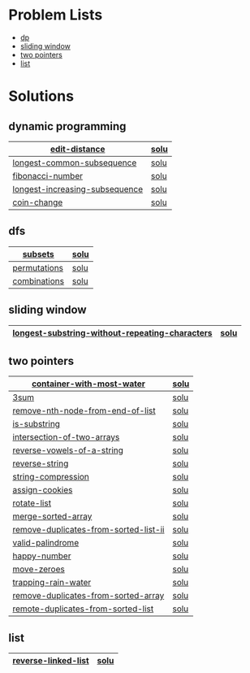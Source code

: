 




# Problem Lists
* [dp](https://leetcode.cn/tag/dynamic-programming/problemset/)
* [sliding window](https://leetcode.cn/tag/sliding-window/problemset/)
* [two pointers](https://leetcode.cn/tag/two-pointers/problemset/)
* [list](https://leetcode.cn/tag/linked-list/problemset/)




# Solutions

## dynamic programming
| [edit-distance](https://leetcode.cn/problems/edit-distance/) | [solu](./src/dp/72.h)   |
| ------------------------------------------------------------ | ----------------------- |
| [longest-common-subsequence](https://leetcode.cn/problems/longest-common-subsequence/) | [solu](./src/dp/1143.h) |
| [fibonacci-number](https://leetcode.cn/problems/fibonacci-number/) | [solu](./src/dp/509.h)  |
| [longest-increasing-subsequence](https://leetcode.cn/problems/longest-increasing-subsequence/) | [solu](./src/dp/300.h)  |
| [coin-change](https://leetcode.cn/problems/coin-change/)     | [solu](./src/dp/322.h)  |



## dfs
| [subsets](https://leetcode.cn/problems/subsets/)           | [solu](./src/dfs/78.h) |
| ---------------------------------------------------------- | ---------------------- |
| [permutations](https://leetcode.cn/problems/permutations/) | [solu](./src/dfs/46.h) |
| [combinations](https://leetcode.cn/problems/combinations/) | [solu](./src/dfs/77.h) |



## sliding window
| [longest-substring-without-repeating-characters](https://leetcode.cn/problems/longest-substring-without-repeating-characters/) | [solu](./src/sliding_window/3.h) |
| ------------------------------------------------------------ | -------------------------------- |



## two pointers
| [container-with-most-water](https://leetcode.cn/problems/container-with-most-water/description/) | [solu](./src/two_pointers/11.h) |
| ------------------------------------------------------------ | -------------------------------- |
| [3sum](https://leetcode.cn/problems/3sum/) | [solu](./src/two_pointers/15.h) |
| [remove-nth-node-from-end-of-list](https://leetcode.cn/problems/remove-nth-node-from-end-of-list/) | [solu](./src/two_pointers/19.h) |
| [is-substring](https://leetcode.cn/problems/is-subsequence/) | [solu](./src/two_pointers/392.h) |
| [intersection-of-two-arrays](https://leetcode.cn/problems/intersection-of-two-arrays/) | [solu](./src/two_pointers/349.h) |
| [reverse-vowels-of-a-string](https://leetcode.cn/problems/reverse-vowels-of-a-string/) | [solu](./src/two_pointers/345.h) |
| [reverse-string](https://leetcode.cn/problems/reverse-string/) | [solu](./src/two_pointers/344.h) |
| [string-compression](https://leetcode.cn/problems/string-compression/) | [solu](./src/two_pointers/443.h) |
| [assign-cookies](https://leetcode.cn/problems/assign-cookies/) | [solu](./src/two_pointers/455.h) |
| [rotate-list](https://leetcode.cn/problems/rotate-list/) | [solu](./src/two_pointers/61.h) |
| [merge-sorted-array](https://leetcode.cn/problems/merge-sorted-array/) | [solu](./src/two_pointers/88.h) |
| [remove-duplicates-from-sorted-list-ii](https://leetcode.cn/problems/remove-duplicates-from-sorted-list-ii/) | [solu](./src/two_pointers/82.h) |
| [valid-palindrome](https://leetcode.cn/problems/valid-palindrome/) | [solu](./src/two_pointers/125.h) |
| [happy-number](https://leetcode.cn/problems/happy-number/) | [solu](./src/two_pointers/202.h) |
| [move-zeroes](https://leetcode.cn/problems/move-zeroes/) | [solu](./src/two_pointers/283.h) |
| [trapping-rain-water](https://leetcode.cn/problems/trapping-rain-water/) | [solu](./src/two_pointers/42.h) |
| [remove-duplicates-from-sorted-array](https://leetcode.cn/problems/remove-duplicates-from-sorted-array/) | [solu](./src/two_pointers/26.h) |
| [remote-duplicates-from-sorted-list](https://leetcode.cn/problems/remove-duplicates-from-sorted-list/) | [solu](./src/two_pointers/83.h) |



## list

| [reverse-linked-list](https://leetcode.com/problems/reverse-linked-list/) | [solu](./src/list/206.h) |
| ------------------------------------------------------------ | ------------------------ |

